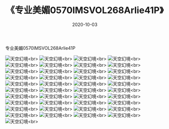 ﻿---
layout: post
title: 《专业美媚0570IMSVOL268Arlie41P》
date: 2020-10-03
img: http://photo.orgx.cf/性感/2020/专业美媚0570IMSVOL268Arlie41P/000.jpg
tags: [美女,性感,泳衣]
---

专业美媚0570IMSVOL268Arlie41P



![天空幻境](http://photo.orgx.cf/性感/2020/专业美媚0570IMSVOL268Arlie41P/001.jpg''天空幻境'')<br>
![天空幻境](http://photo.orgx.cf/性感/2020/专业美媚0570IMSVOL268Arlie41P/002.jpg''天空幻境'')<br>
![天空幻境](http://photo.orgx.cf/性感/2020/专业美媚0570IMSVOL268Arlie41P/003.jpg''天空幻境'')<br>
![天空幻境](http://photo.orgx.cf/性感/2020/专业美媚0570IMSVOL268Arlie41P/004.jpg''天空幻境'')<br>
![天空幻境](http://photo.orgx.cf/性感/2020/专业美媚0570IMSVOL268Arlie41P/005.jpg''天空幻境'')<br>
![天空幻境](http://photo.orgx.cf/性感/2020/专业美媚0570IMSVOL268Arlie41P/006.jpg''天空幻境'')<br>
![天空幻境](http://photo.orgx.cf/性感/2020/专业美媚0570IMSVOL268Arlie41P/007.jpg''天空幻境'')<br>
![天空幻境](http://photo.orgx.cf/性感/2020/专业美媚0570IMSVOL268Arlie41P/008.jpg''天空幻境'')<br>
![天空幻境](http://photo.orgx.cf/性感/2020/专业美媚0570IMSVOL268Arlie41P/009.jpg''天空幻境'')<br>
![天空幻境](http://photo.orgx.cf/性感/2020/专业美媚0570IMSVOL268Arlie41P/010.jpg''天空幻境'')<br>
![天空幻境](http://photo.orgx.cf/性感/2020/专业美媚0570IMSVOL268Arlie41P/011.jpg''天空幻境'')<br>
![天空幻境](http://photo.orgx.cf/性感/2020/专业美媚0570IMSVOL268Arlie41P/012.jpg''天空幻境'')<br>
![天空幻境](http://photo.orgx.cf/性感/2020/专业美媚0570IMSVOL268Arlie41P/013.jpg''天空幻境'')<br>
![天空幻境](http://photo.orgx.cf/性感/2020/专业美媚0570IMSVOL268Arlie41P/014.jpg''天空幻境'')<br>
![天空幻境](http://photo.orgx.cf/性感/2020/专业美媚0570IMSVOL268Arlie41P/015.jpg''天空幻境'')<br>
![天空幻境](http://photo.orgx.cf/性感/2020/专业美媚0570IMSVOL268Arlie41P/016.jpg''天空幻境'')<br>
![天空幻境](http://photo.orgx.cf/性感/2020/专业美媚0570IMSVOL268Arlie41P/017.jpg''天空幻境'')<br>
![天空幻境](http://photo.orgx.cf/性感/2020/专业美媚0570IMSVOL268Arlie41P/018.jpg''天空幻境'')<br>
![天空幻境](http://photo.orgx.cf/性感/2020/专业美媚0570IMSVOL268Arlie41P/019.jpg''天空幻境'')<br>
![天空幻境](http://photo.orgx.cf/性感/2020/专业美媚0570IMSVOL268Arlie41P/020.jpg''天空幻境'')<br>
![天空幻境](http://photo.orgx.cf/性感/2020/专业美媚0570IMSVOL268Arlie41P/021.jpg''天空幻境'')<br>
![天空幻境](http://photo.orgx.cf/性感/2020/专业美媚0570IMSVOL268Arlie41P/022.jpg''天空幻境'')<br>
![天空幻境](http://photo.orgx.cf/性感/2020/专业美媚0570IMSVOL268Arlie41P/023.jpg''天空幻境'')<br>
![天空幻境](http://photo.orgx.cf/性感/2020/专业美媚0570IMSVOL268Arlie41P/024.jpg''天空幻境'')<br>
![天空幻境](http://photo.orgx.cf/性感/2020/专业美媚0570IMSVOL268Arlie41P/025.jpg''天空幻境'')<br>
![天空幻境](http://photo.orgx.cf/性感/2020/专业美媚0570IMSVOL268Arlie41P/026.jpg''天空幻境'')<br>
![天空幻境](http://photo.orgx.cf/性感/2020/专业美媚0570IMSVOL268Arlie41P/027.jpg''天空幻境'')<br>
![天空幻境](http://photo.orgx.cf/性感/2020/专业美媚0570IMSVOL268Arlie41P/028.jpg''天空幻境'')<br>
![天空幻境](http://photo.orgx.cf/性感/2020/专业美媚0570IMSVOL268Arlie41P/029.jpg''天空幻境'')<br>
![天空幻境](http://photo.orgx.cf/性感/2020/专业美媚0570IMSVOL268Arlie41P/030.jpg''天空幻境'')<br>
![天空幻境](http://photo.orgx.cf/性感/2020/专业美媚0570IMSVOL268Arlie41P/031.jpg''天空幻境'')<br>
![天空幻境](http://photo.orgx.cf/性感/2020/专业美媚0570IMSVOL268Arlie41P/032.jpg''天空幻境'')<br>
![天空幻境](http://photo.orgx.cf/性感/2020/专业美媚0570IMSVOL268Arlie41P/033.jpg''天空幻境'')<br>
![天空幻境](http://photo.orgx.cf/性感/2020/专业美媚0570IMSVOL268Arlie41P/034.jpg''天空幻境'')<br>
![天空幻境](http://photo.orgx.cf/性感/2020/专业美媚0570IMSVOL268Arlie41P/035.jpg''天空幻境'')<br>
![天空幻境](http://photo.orgx.cf/性感/2020/专业美媚0570IMSVOL268Arlie41P/036.jpg''天空幻境'')<br>
![天空幻境](http://photo.orgx.cf/性感/2020/专业美媚0570IMSVOL268Arlie41P/037.jpg''天空幻境'')<br>
![天空幻境](http://photo.orgx.cf/性感/2020/专业美媚0570IMSVOL268Arlie41P/038.jpg''天空幻境'')<br>
![天空幻境](http://photo.orgx.cf/性感/2020/专业美媚0570IMSVOL268Arlie41P/039.jpg''天空幻境'')<br>
![天空幻境](http://photo.orgx.cf/性感/2020/专业美媚0570IMSVOL268Arlie41P/040.jpg''天空幻境'')<br>
![天空幻境](http://photo.orgx.cf/性感/2020/专业美媚0570IMSVOL268Arlie41P/041.jpg''天空幻境'')<br>